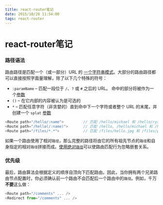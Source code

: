 ```yaml
---
title: react-router笔记
date: 2015/10/20 11:54:00
tags: react-router
---
```


# react-router笔记

### 路径语法
路由路径是匹配一个（或一部分）URL 的 [一个字符串模式](/docs/Glossary.md#routepattern)。大部分的路由路径都可以直接按照字面量理解，除了以下几个特殊的符号：

  - `:paramName` – 匹配一段位于 `/`、`?` 或 `#` 之后的 URL。 命中的部分将被作为一个[参数](/docs/Glossary.md#params) 
  - `()` – 在它内部的内容被认为是可选的
  - `*` – 匹配任意字符（非贪婪的）直到命中下一个字符或者整个 URL 的末尾，并创建一个 `splat` [参数](/docs/Glossary.md#params)

```js
<Route path="/hello/:name">         // 匹配 /hello/michael 和 /hello/ryan
<Route path="/hello(/:name)">       // 匹配 /hello, /hello/michael 和 /hello/ryan
<Route path="/files/*.*">           // 匹配 /files/hello.jpg 和 /files/path/to/hello.jpg
```

如果一个路由使用了相对`路径`，那么完整的路径将由它的所有祖先节点的`路径`和自身指定的相对`路径`拼接而成。[使用绝对`路径`](RouteConfiguration.md#decoupling-the-ui-from-the-url)可以使路由匹配行为忽略嵌套关系。

### 优先级
最后，路由算法会根据定义的顺序自顶向下匹配路由。因此，当你拥有两个兄弟路由节点配置时，你必须确认前一个路由不会匹配后一个路由中的`路径`。例如，千万**不要**这么做：

```js
<Route path="/comments" ... />
<Redirect from="/comments" ... />
```



